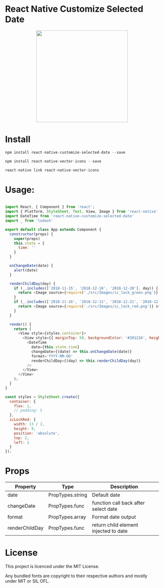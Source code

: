 # React Native Customize Selected Date

<p align="center">
  <img src="https://github.com/hungdev/react-native-customize-selected-date/blob/master/calendar.gif?raw=true" width=300/>
</p>

# Install

```js
npm install react-native-customize-selected-date --save

npm install react-native-vector-icons --save

react-native link react-native-vector-icons

```

# Usage:

```javascript

import React, { Component } from 'react';
import { Platform, StyleSheet, Text, View, Image } from 'react-native';
import DateTime from 'react-native-customize-selected-date'
import _ from 'lodash'

export default class App extends Component {
  constructor(props) {
    super(props)
    this.state = {
      time: ''
    }
  }

  onChangeDate(date) {
    alert(date)
  }

  renderChildDay(day) {
    if (_.includes(['2018-11-15', '2018-12-10', '2018-12-20'], day)) {
      return <Image source={require('./src/Images/ic_lock_green.png')} style={styles.icLockRed} />
    }
    if (_.includes(['2018-11-16', '2018-12-12', '2018-12-21', '2018-12-18'], day)) {
      return <Image source={require('./src/Images/ic_lock_red.png')} style={styles.icLockRed} />
    }
  }

  render() {
    return (
      <View style={styles.container}>
        <View style={{ marginTop: 50, backgroundColor: '#201216', height: 350, paddingVertical: 20 }}>
          <DateTime
            date={this.state.time}
            changeDate={(date) => this.onChangeDate(date)}
            format='YYYY-MM-DD'
            renderChildDay={(day) => this.renderChildDay(day)}
          />
        </View>
      </View>
    );
  }
}

const styles = StyleSheet.create({
  container: {
    flex: 1,
    // padding: 5
  },
  icLockRed: {
    width: 13 / 2,
    height: 9,
    position: 'absolute',
    top: 2,
    left: 1
  }
});


```

# Props

Property | Type | Description
------------ | ------------- | -------------
date | PropTypes.string | Default date
changeDate | PropTypes.func | function call back after select date
format | PropTypes.array | Format date output
renderChildDay | PropTypes.func | return child element injected to date

# License

This project is licenced under the MIT License.

Any bundled fonts are copyright to their respective authors and mostly under MIT or SIL OFL.